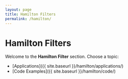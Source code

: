 ```yaml
---
layout: page
title: Hamilton Filters
permalink: /hamilton/
---
```


# Hamilton Filters
Welcome to the **Hamilton Filter** section. Choose a topic:

- [Applications]({{ site.baseurl }}/hamilton/applications/)
- [Code Examples]({{ site.baseurl }}/hamilton/code/)
 
